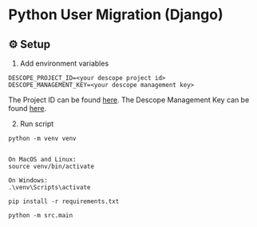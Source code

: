 # Python User Migration (Django)

## ⚙️ Setup

1. Add environment variables

```
DESCOPE_PROJECT_ID=<your descope project id>
DESCOPE_MANAGEMENT_KEY=<your descope management key>
```
The Project ID can be found [here](https://app.descope.com/settings/project).
The Descope Management Key can be found [here](https://app.descope.com/settings/company/managementkeys).


2. Run script

```
python -m venv venv


On MacOS and Linux:
source venv/bin/activate

On Windows:
.\venv\Scripts\activate

pip install -r requirements.txt

python -m src.main
```
